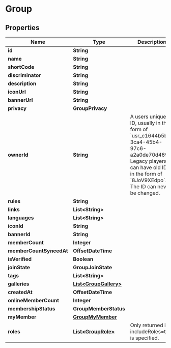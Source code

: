 

# Group


## Properties

| Name | Type | Description | Notes |
|------------ | ------------- | ------------- | -------------|
|**id** | **String** |  |  [optional] |
|**name** | **String** |  |  [optional] |
|**shortCode** | **String** |  |  [optional] |
|**discriminator** | **String** |  |  [optional] |
|**description** | **String** |  |  [optional] |
|**iconUrl** | **String** |  |  [optional] |
|**bannerUrl** | **String** |  |  [optional] |
|**privacy** | **GroupPrivacy** |  |  [optional] |
|**ownerId** | **String** | A users unique ID, usually in the form of &#x60;usr_c1644b5b-3ca4-45b4-97c6-a2a0de70d469&#x60;. Legacy players can have old IDs in the form of &#x60;8JoV9XEdpo&#x60;. The ID can never be changed. |  [optional] |
|**rules** | **String** |  |  [optional] |
|**links** | **List&lt;String&gt;** |  |  [optional] |
|**languages** | **List&lt;String&gt;** |  |  [optional] |
|**iconId** | **String** |  |  [optional] |
|**bannerId** | **String** |  |  [optional] |
|**memberCount** | **Integer** |  |  [optional] |
|**memberCountSyncedAt** | **OffsetDateTime** |  |  [optional] |
|**isVerified** | **Boolean** |  |  [optional] |
|**joinState** | **GroupJoinState** |  |  [optional] |
|**tags** | **List&lt;String&gt;** |   |  [optional] |
|**galleries** | [**List&lt;GroupGallery&gt;**](GroupGallery.md) |   |  [optional] |
|**createdAt** | **OffsetDateTime** |  |  [optional] |
|**onlineMemberCount** | **Integer** |  |  [optional] |
|**membershipStatus** | **GroupMemberStatus** |  |  [optional] |
|**myMember** | [**GroupMyMember**](GroupMyMember.md) |  |  [optional] |
|**roles** | [**List&lt;GroupRole&gt;**](GroupRole.md) | Only returned if ?includeRoles&#x3D;true is specified. |  [optional] |



